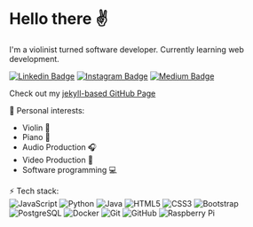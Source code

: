 # Hello there ✌️
I'm a violinist turned software developer. Currently learning web development.

[![Linkedin Badge](https://img.shields.io/badge/-antonroters-blue?style=flat-square&logo=Linkedin&logoColor=white&link=https://www.linkedin.com/in/antonroters/)](https://www.linkedin.com/in/antonroters/)
[![Instagram Badge](https://img.shields.io/badge/-toshymoshy-purple?style=flat-square&logo=instagram&logoColor=white&link=https://instagram.com/toshymoshy/)](https://instagram.com/toshymoshy)
[![Medium Badge](https://img.shields.io/badge/-@antonroters-03a57a?style=flat-square&labelColor=000000&logo=Medium&link=https://medium.com/@antonroters/)](https://medium.com/@antonroters)

Check out my [jekyll-based GitHub Page](https://snekhome.click)

💙 Personal interests: <br>
- Violin 🎻
- Piano 🎹
- Audio Production 🎧
- Video Production 🎥
- Software programming 💻

⚡️ Tech stack: <br>
![JavaScript](https://img.shields.io/badge/-JavaScript-black?style=flat-square&logo=javascript)
![Python](https://img.shields.io/badge/-Python-black?style=flat-square&logo=Python)
![Java](https://img.shields.io/badge/-java-E34A86?style=flat-square&logo=java)
![HTML5](https://img.shields.io/badge/-HTML5-E34F26?style=flat-square&logo=html5&logoColor=white)
![CSS3](https://img.shields.io/badge/-CSS3-1572B6?style=flat-square&logo=css3)
![Bootstrap](https://img.shields.io/badge/-Bootstrap-563D7C?style=flat-square&logo=bootstrap)
![PostgreSQL](https://img.shields.io/badge/-PostgreSQL-336791?style=flat-square&logo=postgresql)
![Docker](https://img.shields.io/badge/-Docker-black?style=flat-square&logo=docker)
![Git](https://img.shields.io/badge/-Git-black?style=flat-square&logo=git)
![GitHub](https://img.shields.io/badge/-GitHub-181717?style=flat-square&logo=github)
![Raspberry Pi](https://img.shields.io/badge/-Raspberry%20Pi-C51A4A?style=flat-square&logo=Raspberry-Pi)

